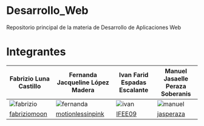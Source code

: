 # Desarrollo_Web
Repositorio principal de la materia de Desarrollo de Aplicaciones Web

# Integrantes
| Fabrizio Luna Castillo| Fernanda Jacqueline López Madera| Ivan Farid Espadas Escalante| Manuel Jasaelle Peraza Soberanis|
| ----- | ---- | ----- | ---- |
| ![fabrizio](https://github.com/IFEE09/Desarrollo_Web/blob/main/Integrantes/Fabrizio.jpeg) |![fernanda](https://github.com/IFEE09/Desarrollo_Web/blob/main/Integrantes/Fernanda.jpeg) |![ivan](https://github.com/IFEE09/Desarrollo_Web/blob/main/Integrantes/Ivan.jpeg)|![manuel](https://github.com/IFEE09/Desarrollo_Web/blob/main/Integrantes/Manuel.jpeg)|
|[fabriziomoon](https://github.com/fabriziomoon)|[motionlessinpink](https://github.com/motionlessinpink)|[IFEE09](https://github.com/IFEE09)|[jasperaza](https://github.com/jasperaza)|
